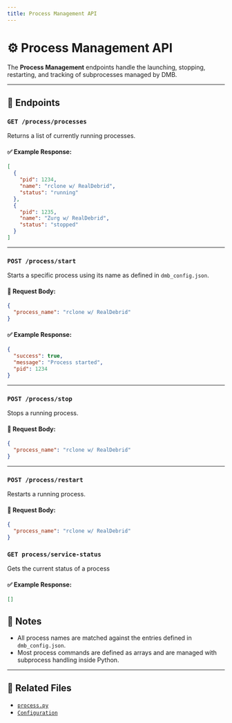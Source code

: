 ```yaml
---
title: Process Management API
---
```


# ⚙️ Process Management API

The **Process Management** endpoints handle the launching, stopping, restarting, and tracking of subprocesses managed by DMB.

---

## 🔄 Endpoints

### `GET /process/processes`
Returns a list of currently running processes.

#### ✅ Example Response:
```json
[
  {
    "pid": 1234,
    "name": "rclone w/ RealDebrid",
    "status": "running"
  },
  {
    "pid": 1235,
    "name": "Zurg w/ RealDebrid",
    "status": "stopped"
  }
]
```

---

### `POST /process/start`
Starts a specific process using its name as defined in `dmb_config.json`.

#### 🔧 Request Body:
```json
{
  "process_name": "rclone w/ RealDebrid"
}
```

#### ✅ Example Response:
```json
{
  "success": true,
  "message": "Process started",
  "pid": 1234
}
```

---

### `POST /process/stop`
Stops a running process.

#### 🔧 Request Body:
```json
{
  "process_name": "rclone w/ RealDebrid"
}
```

---

### `POST /process/restart`
Restarts a running process.

#### 🔧 Request Body:
```json
{
  "process_name": "rclone w/ RealDebrid"
}
```


### `GET process/service-status`
Gets the current status of a process

#### ✅ Example Response:
```json
[]
```


## 🧠 Notes

- All process names are matched against the entries defined in `dmb_config.json`.
- Most process commands are defined as arrays and are managed with subprocess handling inside Python.

---

## 📎 Related Files
- [`process.py`](https://github.com/I-am-PUID-0/DMB/blob/master/api/routers/process.py)
- [`Configuration`](config.md)